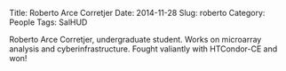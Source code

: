 Title: Roberto Arce Corretjer
Date: 2014-11-28
Slug: roberto
Category: People
Tags: SalHUD

Roberto Arce Corretjer, undergraduate student. Works on microarray
analysis and cyberinfrastructure. Fought valiantly with HTCondor-CE
and won!
